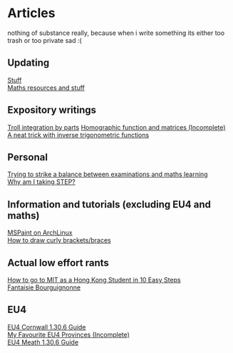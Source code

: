 # Articles

nothing of substance really, because when i write something its either too trash or too private sad :\(
## Updating
[Stuff](horror.md) \
[Maths resources and stuff](maths.md) 
## Expository writings
[Troll integration by parts](trollbyparts.md)
[Homographic function and matrices (Incomplete)](homographic_matrices.md) \
[A neat trick with inverse trigonometric functions](arctan.md) 
## Personal
[Trying to strike a balance between examinations and maths learning](mathsdseplan.md) \
[Why am I taking STEP?](whystep.md)

## Information and tutorials (excluding EU4 and maths)
[MSPaint on ArchLinux](mspaint.md) \
[How to draw curly brackets/braces](curlybrackets.md)

## Actual low effort rants
[How to go to MIT as a Hong Kong Student in 10 Easy Steps](mit.md) \
[Fantaisie Bourguignonne](bourgogne.md)
## EU4
[EU4 Cornwall 1.30.6 Guide](pirateeu4.md)\
[My Favourite EU4 Provinces (Incomplete)](favouriteeu4province.md) \
[EU4 Meath 1.30.6 Guide](meath30guide.md)